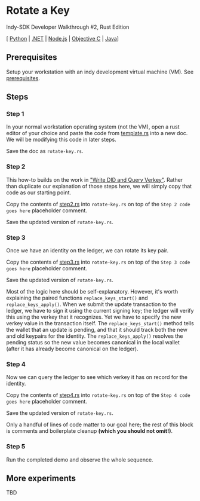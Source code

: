 # Rotate a Key

Indy-SDK Developer Walkthrough #2, Rust Edition

[ [Python](../python/README.md) | [.NET](../../not-yet-written.md) | [Node.js](../../not-yet-written.md) | [Objective C](../../not-yet-written.md) | [Java](../java/README.md)]


## Prerequisites

Setup your workstation with an indy development virtual machine (VM). See [prerequisites](../../prerequisites.md).

## Steps

### Step 1

In your normal workstation operating system (not the VM), open a rust editor of your
choice and paste the code from [template.rs](template.rs)
into a new doc. We will be modifying this code in later steps.

Save the doc as `rotate-key.rs`.

### Step 2

This how-to builds on the work in
["Write DID and Query Verkey"](../write-did-and-query-verkey/../not-yet-written.md).
Rather than duplicate our explanation of those steps here, we will simply
copy that code as our starting point.

Copy the contents of [step2.rs](step2.rs) into
`rotate-key.rs` on top of the `Step 2 code goes here` placeholder comment.

Save the updated version of `rotate-key.rs`.

### Step 3

Once we have an identity on the ledger, we can rotate its key pair.

Copy the contents of [step3.rs](step3.rs) into
`rotate-key.rs` on top of the `Step 3 code goes here` placeholder comment.

Save the updated version of `rotate-key.rs`.

Most of the logic here should be self-explanatory. However, it's worth
explaining the paired functions `replace_keys_start()` and `replace_keys_apply()`.
When we submit the update transaction to the ledger, we have to sign it
using the current signing key; the ledger will verify this using the
verkey that it recognizes. Yet we have to specify the new verkey value
in the transaction itself. The `replace_keys_start()` method tells the wallet
that an update is pending, and that it should track both the new and old keypairs
for the identity. The `replace_keys_apply()` resolves the pending status
so the new value becomes canonical in the local wallet (after it has
already become canonical on the ledger).

### Step 4

Now we can query the ledger to see which verkey it has on record for the
identity.

Copy the contents of [step4.rs](step4.rs) into
`rotate-key.rs` on top of the `Step 4 code goes here` placeholder comment.

Save the updated version of `rotate-key.rs`.

Only a handful of lines of code matter to our goal here; the rest of this
block is comments and boilerplate cleanup **(which you should not omit!)**.

### Step 5

Run the completed demo and observe the whole sequence.

## More experiments

TBD
